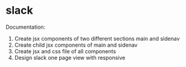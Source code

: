 # slack

Documentation:
1. Create jsx components of two different sections main and sidenav
2. Create child jsx components of main and sidenav
3. Create jsx and css file of all components
4. Design slack one page view with responsive
